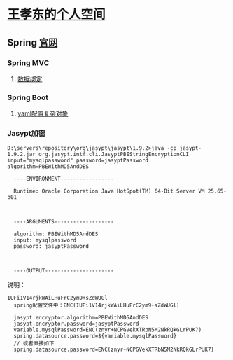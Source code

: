 # [王孝东的个人空间](https://scm-git.github.io/)
## Spring [官网](http://spring.io)

### Spring MVC
1. [数据绑定](./springmvc.md)

### Spring Boot
1. [yaml配置复杂对象](./springboot.md)

### Jasypt加密
  ```
  D:\servers\repository\org\jasypt\jasypt\1.9.2>java -cp jasypt-1.9.2.jar org.jasypt.intf.cli.JasyptPBEStringEncryptionCLI input="mysqlpassword" password=jasyptPassword algorithm=PBEWithMD5AndDES
  
  	----ENVIRONMENT-----------------
  
  	Runtime: Oracle Corporation Java HotSpot(TM) 64-Bit Server VM 25.65-b01
  
  
  
  	----ARGUMENTS-------------------
  
  	algorithm: PBEWithMD5AndDES
  	input: mysqlpassword
  	password: jasyptPassword
  
  
  
  	----OUTPUT----------------------
  ```
  
  说明：
  
  ```
  IUFi1V14rjkWAiLHuFrC2ym9+sZdWUGl
  	spring配置文件中：ENC(IUFi1V14rjkWAiLHuFrC2ym9+sZdWUGl)
  	
  	jasypt.encryptor.algorithm=PBEWithMD5AndDES
  	jasypt.encryptor.password=jasyptPassword
  	variable.mysqlPassword=ENC(znyr+NCPGVekXTRbN5M2NkRQkGLrPUK7)
  	spring.datasource.password=${variable.mysqlPassword}
  	// 或者直接如下
  	spring.datasource.password=ENC(znyr+NCPGVekXTRbN5M2NkRQkGLrPUK7)
  ```
  